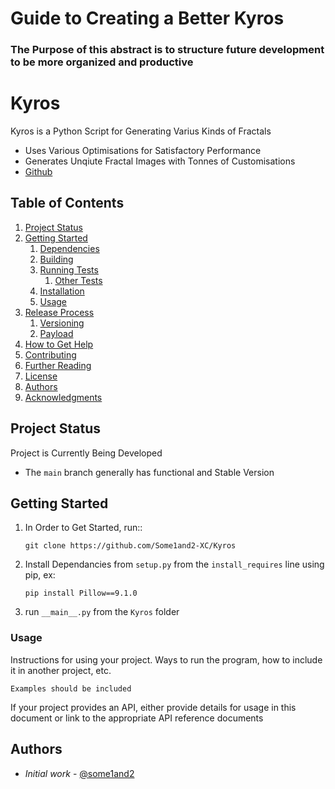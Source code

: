 # Guide to Creating a Better Kyros
### The Purpose of this abstract is to structure future development to be more organized and productive


# Kyros

Kyros is a Python Script for Generating Varius Kinds of Fractals

* Uses Various Optimisations for Satisfactory Performance
* Generates Unqiute Fractal Images with Tonnes of Customisations
* [Github](https://github.com/Some1and2-XC/Kyros/blob/refactor/ABSTRACT.md)

## Table of Contents

1. [Project Status](#project-status)
1. [Getting Started](#getting-started)
    1. [Dependencies](#dependencies)
    1. [Building](#building)
    2. [Running Tests](#running-tests)
        1. [Other Tests](#other-tests)
    1. [Installation](#installation)
    1. [Usage](#usage)
1. [Release Process](#release-process)
    1. [Versioning](#versioning)
    1. [Payload](#payload)
1. [How to Get Help](#how-to-get-help)
1. [Contributing](#contributing)
1. [Further Reading](#further-reading)
1. [License](#license)
1. [Authors](#authors)
1. [Acknowledgments](#acknowledgements)

## Project Status

Project is Currently Being Developed
* The `main` branch generally has functional and Stable Version

## Getting Started

1. In Order to Get Started, run:: 
   ```
   git clone https://github.com/Some1and2-XC/Kyros
   ```
1. Install Dependancies from `setup.py` from the `install_requires` line using pip, ex: 
   ```
   pip install Pillow==9.1.0
   ```
1. run `__main__.py` from the `Kyros` folder

### Usage

Instructions for using your project. Ways to run the program, how to include it in another project, etc.

```
Examples should be included
```

If your project provides an API, either provide details for usage in this document or link to the appropriate API reference documents

## Authors

* *Initial work* - [@some1and2](https://github.com/Some1and2-XC)
